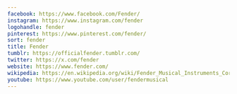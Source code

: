```yaml
---
facebook: https://www.facebook.com/Fender/
instagram: https://www.instagram.com/fender
logohandle: fender
pinterest: https://www.pinterest.com/fender/
sort: fender
title: Fender
tumblr: https://officialfender.tumblr.com/
twitter: https://x.com/fender
website: https://www.fender.com/
wikipedia: https://en.wikipedia.org/wiki/Fender_Musical_Instruments_Corporation
youtube: https://www.youtube.com/user/fendermusical
---
```

